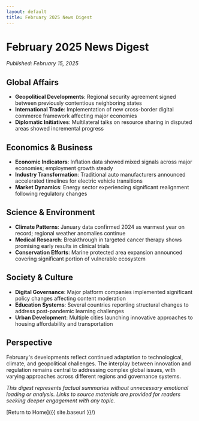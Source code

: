 ```yaml
---
layout: default
title: February 2025 News Digest
---
```


# February 2025 News Digest

*Published: February 15, 2025*

## Global Affairs

- **Geopolitical Developments**: Regional security agreement signed between previously contentious neighboring states
- **International Trade**: Implementation of new cross-border digital commerce framework affecting major economies
- **Diplomatic Initiatives**: Multilateral talks on resource sharing in disputed areas showed incremental progress

## Economics & Business

- **Economic Indicators**: Inflation data showed mixed signals across major economies; employment growth steady
- **Industry Transformation**: Traditional auto manufacturers announced accelerated timelines for electric vehicle transitions
- **Market Dynamics**: Energy sector experiencing significant realignment following regulatory changes

## Science & Environment

- **Climate Patterns**: January data confirmed 2024 as warmest year on record; regional weather anomalies continue
- **Medical Research**: Breakthrough in targeted cancer therapy shows promising early results in clinical trials
- **Conservation Efforts**: Marine protected area expansion announced covering significant portion of vulnerable ecosystem

## Society & Culture

- **Digital Governance**: Major platform companies implemented significant policy changes affecting content moderation
- **Education Systems**: Several countries reporting structural changes to address post-pandemic learning challenges
- **Urban Development**: Multiple cities launching innovative approaches to housing affordability and transportation

## Perspective

February's developments reflect continued adaptation to technological, climate, and geopolitical challenges. The interplay between innovation and regulation remains central to addressing complex global issues, with varying approaches across different regions and governance systems.

*This digest represents factual summaries without unnecessary emotional loading or analysis. Links to source materials are provided for readers seeking deeper engagement with any topic.*

[Return to Home]({{ site.baseurl }}/)